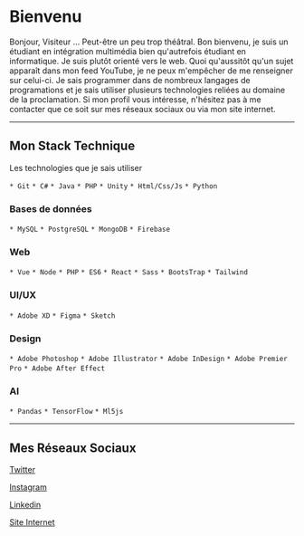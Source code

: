 # Bienvenu
Bonjour, Visiteur ... Peut-être un peu trop théâtral. Bon bienvenu, je suis un étudiant en intégration multimédia bien qu'autrefois étudiant en informatique. Je suis plutôt orienté vers le web. Quoi qu'aussitôt qu'un sujet apparaît dans mon feed YouTube, je ne peux m'empêcher de me renseigner sur celui-ci. Je sais programmer dans de nombreux langages de programations et je sais utiliser plusieurs technologies reliées au domaine de la proclamation. Si mon profil vous intéresse, n'hésitez pas à me contacter que ce soit sur mes réseaux sociaux ou via mon site internet.

------------------
## Mon Stack Technique
Les technologies que je sais utiliser

`* Git`
`* C#`
`* Java`
`* PHP`
`* Unity`
`* Html/Css/Js`
`* Python`

### Bases de données
`* MySQL`
`* PostgreSQL`
`* MongoDB`
`* Firebase`

### Web
`* Vue`
`* Node`
`* PHP`
`* ES6`
`* React`
`* Sass`
`* BootsTrap`
`* Tailwind`

### UI/UX
`* Adobe XD`
`* Figma`
`* Sketch`

### Design
`* Adobe Photoshop`
`* Adobe Illustrator`
`* Adobe InDesign`
`* Adobe Premier Pro`
`* Adobe After Effect`

### AI
`* Pandas`
`* TensorFlow`
`* Ml5js`

---------
## Mes Réseaux Sociaux
[Twitter](https://twitter.com/WilliamCaouett1)

[Instagram](https://www.instagram.com/williamcaoouette/)

[Linkedin](https://www.linkedin.com/in/william-caouette-979725185/)

[Site Internet]("")
